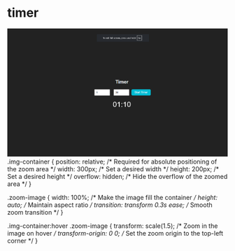 # timer
<div class="img-container">
    <img src="https://github.com/EricMaxwellnetizen/timer/blob/main/ssz.png" alt="Image" class="zoom-image">
</div>
.img-container {
    position: relative; /* Required for absolute positioning of the zoom area */
    width: 300px; /* Set a desired width */
    height: 200px; /* Set a desired height */
    overflow: hidden; /* Hide the overflow of the zoomed area */
}

.zoom-image {
    width: 100%; /* Make the image fill the container */
    height: auto; /* Maintain aspect ratio */
    transition: transform 0.3s ease; /* Smooth zoom transition */
}

.img-container:hover .zoom-image {
    transform: scale(1.5); /* Zoom in the image on hover */
    transform-origin: 0 0; /* Set the zoom origin to the top-left corner */
}
